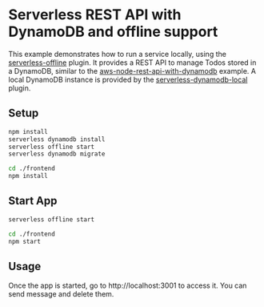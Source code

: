 # Serverless REST API with DynamoDB and offline support

This example demonstrates how to run a service locally, using the
[serverless-offline](https://github.com/dherault/serverless-offline) plugin. It
provides a REST API to manage Todos stored in a DynamoDB, similar to the
[aws-node-rest-api-with-dynamodb](https://github.com/serverless/examples/tree/master/aws-node-rest-api-with-dynamodb)
example. A local DynamoDB instance is provided by the
[serverless-dynamodb-local](https://github.com/99xt/serverless-dynamodb-local)
plugin.

## Setup

```bash
npm install
serverless dynamodb install
serverless offline start
serverless dynamodb migrate

cd ./frontend
npm install
```

## Start App

```bash
serverless offline start

cd ./frontend
npm start
```

## Usage

Once the app is started, go to http://localhost:3001 to access it. You can send message and delete them.
